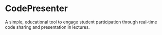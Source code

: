 # CodePresenter
A simple, educational tool to engage student participation through real-time code sharing and presentation in lectures.
